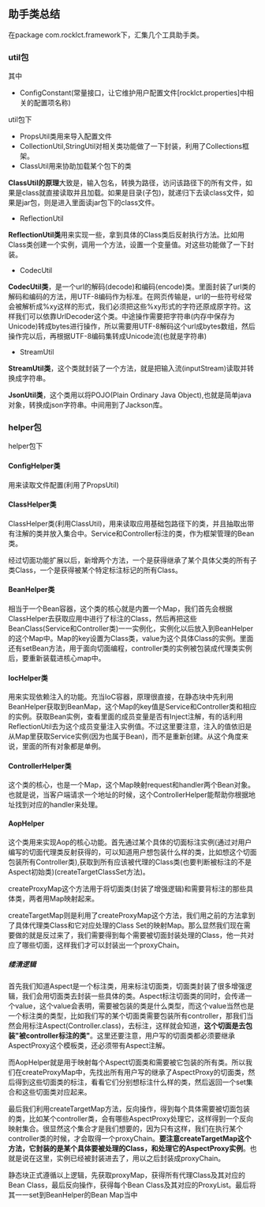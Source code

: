## 助手类总结
在package com.rocklct.framework下，汇集几个工具助手类。


### util包
其中

 - ConfigConstant(常量接口，让它维护用户配置文件\[rocklct.properties\]中相关的配置项名称)


util包下
 - PropsUtil类用来导入配置文件
 - CollectionUtil,StringUtil对相关类功能做了一下封装，利用了Collections框架。
 - ClassUtil用来协助加载某个包下的类

 **ClassUtil的原理**大致是，输入包名，转换为路径，访问该路径下的所有文件，如果是class就直接读取并且加载。如果是目录(子包)，就递归下去读class文件，如果是jar包，则是进入里面读jar包下的class文件。

 - ReflectionUtil

 **ReflectionUtil类**用来实现一些，拿到具体的Class类后反射执行方法。比如用Class类创建一个实例，调用一个方法，设置一个变量值。对这些功能做了一下封装。

  -  CodecUtil

**CodecUtil类**，是一个url的解码(decode)和编码(encode)类。里面封装了url类的解码和编码的方法，用UTF-8编码作为标准。在网页传输是，url的一些符号经常会被解析成%xy这样的形式，我们必须把这些%xy形式的字符还原成原字符。这样我们可以依靠UrlDecoder这个类。中途操作需要把字符串(内存中保存为Unicode)转成bytes进行操作，所以需要用UTF-8解码这个url成bytes数组，然后操作完以后，再根据UTF-8编码集转成Unicode流(也就是字符串)

-  StreamUtil

**StreamUtil类**，这个类就封装了一个方法，就是把输入流(inputStream)读取并转换成字符串。

**JsonUtil类**，这个类用以将POJO(Plain Ordinary Java Object),也就是简单java对象，转换成json字符串。中间用到了Jackson库。

### helper包


helper包下
#### ConfigHelper类
用来读取文件配置(利用了PropsUtil)

#### ClassHelper类
ClassHelper类(利用ClassUtil)，用来读取应用基础包路径下的类，并且抽取出带有注解的类并放入集合中。Service和Controller标注的类，作为框架管理的Bean类。

经过切面功能扩展以后，新增两个方法，一个是获得继承了某个具体父类的所有子类Class，一个是获得被某个特定标注标记的所有Class。

#### BeanHelper类
相当于一个Bean容器，这个类的核心就是内置一个Map，我们首先会根据ClassHelper去获取应用中进行了标注的Class，然后再把这些BeanClass(Service和Controller类)一一实例化，实例化以后放入到BeanHelper的这个Map中。Map的key设置为Class类，value为这个具体Class的实例。里面还有setBean方法，用于面向切面编程，controller类的实例被包装成代理类实例后，要重新装载进核心map中。

#### IocHelper类
用来实现依赖注入的功能。充当IoC容器，原理很直接，在静态块中先利用BeanHelper获取到BeanMap，这个Map的key值是Service和Controller类和相应的实例。获取Bean实例，查看里面的成员变量是否有Inject注解，有的话利用ReflectionUtil去为这个成员变量注入实例值。不过这里要注意，注入的值依旧是从Map里获取Service实例(因为也属于Bean)，而不是重新创建。从这个角度来说，里面的所有对象都是单例。

#### ControllerHelper类
这个类的核心，也是一个Map，这个Map映射request和handler两个Bean对象。也就是说，当客户端请求一个地址的时候，这个ControllerHelper能帮助你根据地址找到对应的handler来处理。

#### AopHelper
这个类用来实现Aop的核心功能。首先通过某个具体的切面标注实例(通过对用户编写的切面代理类反射获得的，可以知道用户想包装什么样的类，比如想这个切面包装所有Controller类),获取到所有应该被代理的Class类(也要判断被标注的不是Aspect初始类)(createTargetClassSet方法)。

createProxyMap这个方法用于将切面类(封装了增强逻辑)和需要背标注的那些具体类，两者用Map映射起来。

createTargetMap则是利用了createProxyMap这个方法，我们用之前的方法拿到了具体代理类Class和它对应处理的Class Set的映射Map。那么显然我们现在需要做的就是反过来了，我们需要得到每个需要被切面封装处理的Class，他一共对应了哪些切面，这样我们才可以封装出一个proxyChain。

##### 缕清逻辑
首先我们知道Aspect是一个标注类，用来标注切面类，切面类封装了很多增强逻辑，我们会用切面类去封装一些具体的类。Aspect标注切面类的同时，会传递一个value，这个value会表明，需要被包装的类是什么类型，而这个value当然也是一个标注类的类型，比如我们写的某个切面类需要包装所有controller，那我们当然会用标注Aspect(Controller.class)，去标注，这样就会知道，**这个切面是去包装"被controller标注的类"**。这里还要注意，用户写的切面类都必须要继承AspectProxy这个模板类，还必须带有Aspect注解。

而AopHelper就是用于映射每个Aspect切面类和需要被它包装的所有类。所以我们在createProxyMap中，先找出所有用户写的继承了AspectProxy的切面类，然后得到这些切面类的标注，看看它们分别想标注什么样的类，然后返回一个set集合和这些切面类对应起来。

最后我们利用createTargetMap方法，反向操作，得到每个具体需要被切面包装的类，比如某个controller类，会有哪些AspectProxy处理它，这样得到一个反向映射集合。很显然这个集合才是我们想要的，因为只有这样，我们在执行某个controller类的时候，才会取得一个proxyChain。**要注意createTargetMap这个方法，它封装的是某个具体要被处理的Class，和处理它的AspectProxy实例**。也就是说在这里，实例已经被封装进去了，用以之后封装成proxyChain。


静态块正式遵循以上逻辑，先获取proxyMap，获得所有代理Class及其对应的Bean Class，最后反向操作，获得每个Bean Class及其对应的ProxyList。最后将其一一set到BeanHelper的Bean Map当中
